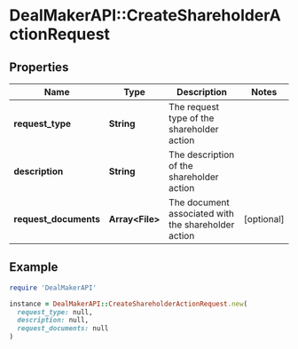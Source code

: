 # DealMakerAPI::CreateShareholderActionRequest

## Properties

| Name | Type | Description | Notes |
| ---- | ---- | ----------- | ----- |
| **request_type** | **String** | The request type of the shareholder action |  |
| **description** | **String** | The description of the shareholder action |  |
| **request_documents** | **Array&lt;File&gt;** | The document associated with the shareholder action | [optional] |

## Example

```ruby
require 'DealMakerAPI'

instance = DealMakerAPI::CreateShareholderActionRequest.new(
  request_type: null,
  description: null,
  request_documents: null
)
```

